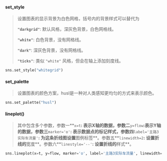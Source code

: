 #### set_style

> 设置图表的显示背景为白色网格，括号内的背景样式可以替代为
>
> **`"darkgrid"`**: 默认风格，深灰色背景，白色网格线。
>
> **`"white"`**: 白色背景，没有网格线。
>
> **`"dark"`**: 深灰色背景，没有网格线。
>
> **`"ticks"`**: 类似 `"white"` 风格，但会在轴上添加刻度线。

```python
sns.set_style("whitegrid")
```

#### set_palette

> 设置图表的颜色方案，husl是一种对人类感知更均匀的方式来表示颜色。

```python
sns.set_palette("husl")
```

#### lineplot()

> 其中包含多个参数，参数一**`x=t`**: 表示X轴的数据，参数二**`y=flow`**:表示Y轴的数据，参数三**`marker='o'`**: 表示数据点的标记样式，参数四**`label='主路3实际车流量'`**: 为这条折线图设置**图例标签**。参数五**`linewidth=2`**: 设置折线的**宽度**。参数六**`linestyle='--'`**: 设置折线的**样式**。

```python
sns.lineplot(x=t, y=flow, marker='o', label='主路3实际车流量', linewidth=2)
```
